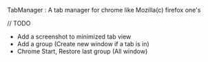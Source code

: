 TabManager : A tab manager for chrome like Mozilla(c) firefox one's

// TODO
- Add a screenshot to minimized tab view
- Add a group (Create new window if a tab is in)
- Chrome Start, Restore last group (All window)